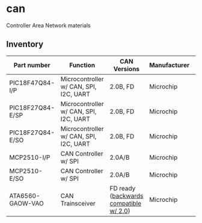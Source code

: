 # can
Controller Area Network materials

## Inventory

Part number | Function | CAN Versions | Manufacturer | Pins | Mounting | Count | Datasheet | Notes
--- | --- | --- | --- | --- | --- | --- | --- | ---
PIC18F47Q84-I/P | Microcontroller w/ CAN, SPI, I2C, UART | 2.0B, FD | Microchip | 40 | PDIP | 12 | [URL](https://ww1.microchip.com/downloads/en/DeviceDoc/PIC18F27-47-57Q84-Data-Sheet-40002213D.pdf) | 1 in Curiosity HPC
PIC18F27Q84-E/SP | Microcontroller w/ CAN, SPI, I2C, UART | 2.0B, FD | Microchip | 28 | SPDIP | 42 | [URL](https://ww1.microchip.com/downloads/en/DeviceDoc/PIC18F27-47-57Q84-Data-Sheet-40002213D.pdf) |
PIC18F27Q84-E/SO | Microcontroller w/ CAN, SPI, I2C, UART | 2.0B, FD | Microchip | 28 | SOIC | 2 | [URL](https://ww1.microchip.com/downloads/en/DeviceDoc/PIC18F27-47-57Q84-Data-Sheet-40002213D.pdf) |
MCP2510-I/P | CAN Controller w/ SPI | 2.0A/B | Microchip | 18 | PDIP | 5 | [URL](https://www.onlinecomponents.com/en/datasheet/mcp2510ip-44792364/) 
MCP2510-E/SO | CAN Controller w/ SPI | 2.0A/B | Microchip | 18 | SOIC | 1 | [URL](https://www.onlinecomponents.com/en/datasheet/mcp2510ip-44792364/)
ATA6560-GAOW-VAO | CAN Trainsceiver | FD ready ([backwards compatible w/ 2.0](https://www.can-cia.org/fileadmin/resources/documents/proceedings/2015_esparza.pdf)) | Microchip | 8 | SOIC | 2 | [URL](https://ww1.microchip.com/downloads/en/DeviceDoc/20005991B.pdf)


